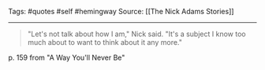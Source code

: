 Tags: #quotes #self #hemingway 
Source: [[The Nick Adams Stories]]
********************************************************

> "Let's not talk about how I am," Nick said. "It's a subject I know too much about to want to think about it any more."

p. 159
from "A Way You'll Never Be"
